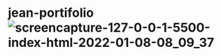 # jean-portifolio![screencapture-127-0-0-1-5500-index-html-2022-01-08-08_09_37](https://user-images.githubusercontent.com/79765050/148655703-3549d795-25b0-43dc-ad3a-a20209c083d0.png)
